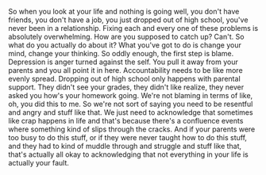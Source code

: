  So when you look at your life and nothing is going well, you don't have friends, you don't have a job, you just dropped out of high school, you've never been in a relationship. Fixing each and every one of these problems is absolutely overwhelming. How are you supposed to catch up? Can't. So what do you actually do about it? What you've got to do is change your mind, change your thinking. So oddly enough, the first step is blame. Depression is anger turned against the self. You pull it away from your parents and you all point it in here. Accountability needs to be like more evenly spread. Dropping out of high school only happens with parental support. They didn't see your grades, they didn't like realize, they never asked you how's your homework going. We're not blaming in terms of like, oh, you did this to me. So we're not sort of saying you need to be resentful and angry and stuff like that. We just need to acknowledge that sometimes like crap happens in life and that's because there's a confluence events where something kind of slips through the cracks. And if your parents were too busy to do this stuff, or if they were never taught how to do this stuff, and they had to kind of muddle through and struggle and stuff like that, that's actually all okay to acknowledging that not everything in your life is actually your fault.